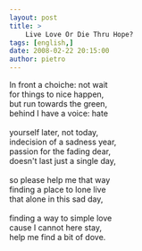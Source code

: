 ```yaml
---
layout: post
title: >
    Live Love Or Die Thru Hope?
tags: [english,]
date: 2008-02-22 20:15:00
author: pietro
---
```

In front a choiche: not wait<br/>for things to nice happen,<br/>but run towards the green,<br/>behind I have a voice: hate<br/><br/>yourself later, not today,<br/>indecision of a sadness year,<br/>passion for the fading dear,<br/>doesn't last just a single day,<br/><br/>so please help me that way<br/>finding a place to lone live<br/>that alone in this sad day,<br/><br/>finding a way to simple love<br/>cause I cannot here stay,<br/>help me find a bit of dove.
